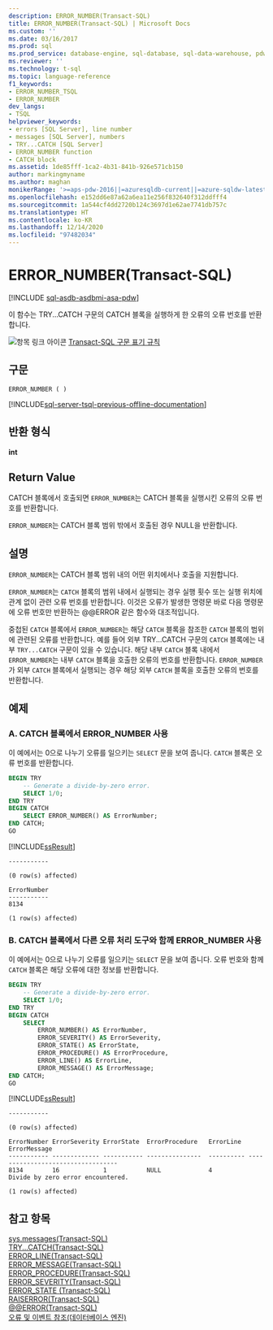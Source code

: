 ```yaml
---
description: ERROR_NUMBER(Transact-SQL)
title: ERROR_NUMBER(Transact-SQL) | Microsoft Docs
ms.custom: ''
ms.date: 03/16/2017
ms.prod: sql
ms.prod_service: database-engine, sql-database, sql-data-warehouse, pdw
ms.reviewer: ''
ms.technology: t-sql
ms.topic: language-reference
f1_keywords:
- ERROR_NUMBER_TSQL
- ERROR_NUMBER
dev_langs:
- TSQL
helpviewer_keywords:
- errors [SQL Server], line number
- messages [SQL Server], numbers
- TRY...CATCH [SQL Server]
- ERROR_NUMBER function
- CATCH block
ms.assetid: 1de85fff-1ca2-4b31-841b-926e571cb150
author: markingmyname
ms.author: maghan
monikerRange: '>=aps-pdw-2016||=azuresqldb-current||=azure-sqldw-latest||>=sql-server-2016||>=sql-server-linux-2017||=azuresqldb-mi-current'
ms.openlocfilehash: e152dd6e87a62a6ea11e256f832640f312ddfff4
ms.sourcegitcommit: 1a544cf4dd2720b124c3697d1e62ae7741db757c
ms.translationtype: HT
ms.contentlocale: ko-KR
ms.lasthandoff: 12/14/2020
ms.locfileid: "97482034"
---
```

# <a name="error_number-transact-sql"></a>ERROR_NUMBER(Transact-SQL)
[!INCLUDE [sql-asdb-asdbmi-asa-pdw](../../includes/applies-to-version/sql-asdb-asdbmi-asa-pdw.md)]

이 함수는 TRY...CATCH 구문의 CATCH 블록을 실행하게 한 오류의 오류 번호를 반환합니다.  

 ![항목 링크 아이콘](../../database-engine/configure-windows/media/topic-link.gif "항목 링크 아이콘") [Transact-SQL 구문 표기 규칙](../../t-sql/language-elements/transact-sql-syntax-conventions-transact-sql.md)  
  
## <a name="syntax"></a>구문  
  
```syntaxsql  
ERROR_NUMBER ( )  
```  
  
[!INCLUDE[sql-server-tsql-previous-offline-documentation](../../includes/sql-server-tsql-previous-offline-documentation.md)]

## <a name="return-types"></a>반환 형식
 **int**  
  
## <a name="return-value"></a>Return Value  
CATCH 블록에서 호출되면 `ERROR_NUMBER`는 CATCH 블록을 실행시킨 오류의 오류 번호를 반환합니다.  

`ERROR_NUMBER`는 CATCH 블록 범위 밖에서 호출된 경우 NULL을 반환합니다.  
  
## <a name="remarks"></a>설명  
`ERROR_NUMBER`는 CATCH 블록 범위 내의 어떤 위치에서나 호출을 지원합니다.  
  
`ERROR_NUMBER`는 `CATCH` 블록의 범위 내에서 실행되는 경우 실행 횟수 또는 실행 위치에 관계 없이 관련 오류 번호를 반환합니다. 이것은 오류가 발생한 명령문 바로 다음 명령문에 오류 번호만 반환하는 @@ERROR 같은 함수와 대조적입니다.  

중첩된 `CATCH` 블록에서 `ERROR_NUMBER`는 해당 `CATCH` 블록을 참조한 `CATCH` 블록의 범위에 관련된 오류를 반환합니다. 예를 들어 외부 TRY...CATCH 구문의 `CATCH` 블록에는 내부 `TRY...CATCH` 구문이 있을 수 있습니다. 해당 내부 `CATCH` 블록 내에서 `ERROR_NUMBER`는 내부 `CATCH` 블록을 호출한 오류의 번호를 반환합니다. `ERROR_NUMBER`가 외부 `CATCH` 블록에서 실행되는 경우 해당 외부 `CATCH` 블록을 호출한 오류의 번호를 반환합니다.  
  
## <a name="examples"></a>예제  
  
### <a name="a-using-error_number-in-a-catch-block"></a>A. CATCH 블록에서 ERROR_NUMBER 사용  
이 예에서는 0으로 나누기 오류를 일으키는 `SELECT` 문을 보여 줍니다. `CATCH` 블록은 오류 번호를 반환합니다.  
  
```sql  
BEGIN TRY  
    -- Generate a divide-by-zero error.  
    SELECT 1/0;  
END TRY  
BEGIN CATCH  
    SELECT ERROR_NUMBER() AS ErrorNumber;  
END CATCH;  
GO  
```
[!INCLUDE[ssResult](../../includes/ssresult-md.md)]
```
-----------

(0 row(s) affected)

ErrorNumber
-----------
8134

(1 row(s) affected)

```  
  
### <a name="b-using-error_number-in-a-catch-block-with-other-error-handling-tools"></a>B. CATCH 블록에서 다른 오류 처리 도구와 함께 ERROR_NUMBER 사용  
이 예에서는 0으로 나누기 오류를 일으키는 `SELECT` 문을 보여 줍니다. 오류 번호와 함께 `CATCH` 블록은 해당 오류에 대한 정보를 반환합니다.  

```sql  
BEGIN TRY  
    -- Generate a divide-by-zero error.  
    SELECT 1/0;  
END TRY  
BEGIN CATCH  
    SELECT  
        ERROR_NUMBER() AS ErrorNumber,  
        ERROR_SEVERITY() AS ErrorSeverity,  
        ERROR_STATE() AS ErrorState,  
        ERROR_PROCEDURE() AS ErrorProcedure,  
        ERROR_LINE() AS ErrorLine,  
        ERROR_MESSAGE() AS ErrorMessage;  
END CATCH;  
GO  
```
[!INCLUDE[ssResult](../../includes/ssresult-md.md)]
```
-----------

(0 row(s) affected)

ErrorNumber ErrorSeverity ErrorState  ErrorProcedure   ErrorLine  ErrorMessage
----------- ------------- ----------- ---------------  ---------- ----------------------------------
8134        16            1           NULL             4          Divide by zero error encountered.

(1 row(s) affected)

```  
  
## <a name="see-also"></a>참고 항목  
 [sys.messages&#40;Transact-SQL&#41;](../../relational-databases/system-catalog-views/messages-for-errors-catalog-views-sys-messages.md)   
 [TRY...CATCH&#40;Transact-SQL&#41;](../../t-sql/language-elements/try-catch-transact-sql.md)   
 [ERROR_LINE&#40;Transact-SQL&#41;](../../t-sql/functions/error-line-transact-sql.md)   
 [ERROR_MESSAGE&#40;Transact-SQL&#41;](../../t-sql/functions/error-message-transact-sql.md)   
 [ERROR_PROCEDURE&#40;Transact-SQL&#41;](../../t-sql/functions/error-procedure-transact-sql.md)   
 [ERROR_SEVERITY&#40;Transact-SQL&#41;](../../t-sql/functions/error-severity-transact-sql.md)   
 [ERROR_STATE &#40;Transact-SQL&#41;](../../t-sql/functions/error-state-transact-sql.md)   
 [RAISERROR&#40;Transact-SQL&#41;](../../t-sql/language-elements/raiserror-transact-sql.md)   
 [@@ERROR&#40;Transact-SQL&#41;](../../t-sql/functions/error-transact-sql.md)     
 [오류 및 이벤트 참조&#40;데이터베이스 엔진&#41;](../../relational-databases/errors-events/errors-and-events-reference-database-engine.md)     
  
  

